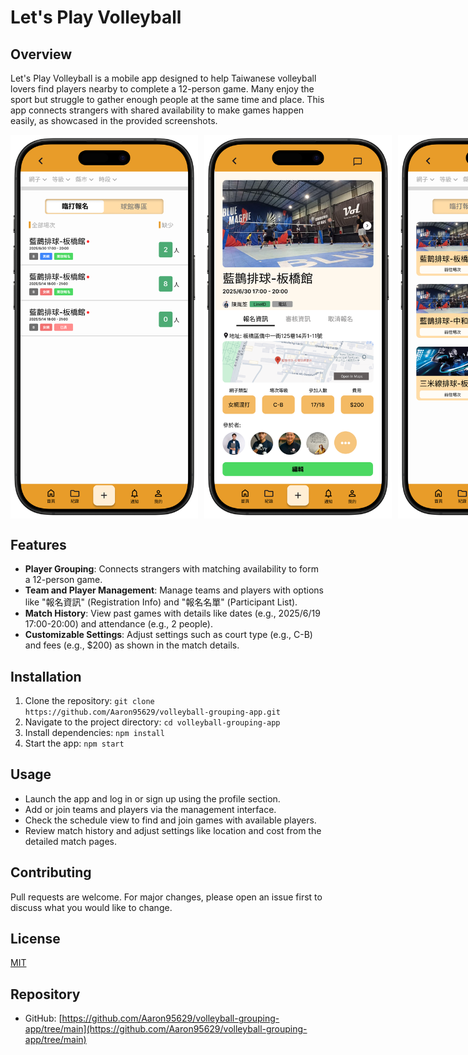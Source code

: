 # Let's Play Volleyball

## Overview
Let's Play Volleyball is a mobile app designed to help Taiwanese volleyball lovers find players nearby to complete a 12-person game. Many enjoy the sport but struggle to gather enough people at the same time and place. This app connects strangers with shared availability to make games happen easily, as showcased in the provided screenshots.

<div style="display: flex; gap: 10px;">
  <img src="https://github.com/Aaron95629/volleyball-grouping-app/blob/main/readme_image/screenshot1.png?raw=true" width="300">
  <img src="https://github.com/Aaron95629/volleyball-grouping-app/blob/main/readme_image/screenshot2.png?raw=true" width="300">
  <img src="https://github.com/Aaron95629/volleyball-grouping-app/blob/main/readme_image/screenshot3.png?raw=true" width="300">
  <img src="https://github.com/Aaron95629/volleyball-grouping-app/blob/main/readme_image/screenshot4.png?raw=true" width="300">
  <img src="https://github.com/Aaron95629/volleyball-grouping-app/blob/main/readme_image/screenshot5.png?raw=true" width="300">
</div>




## Features
- **Player Grouping**: Connects strangers with matching availability to form a 12-person game.
- **Team and Player Management**: Manage teams and players with options like "報名資訊" (Registration Info) and "報名名單" (Participant List).
- **Match History**: View past games with details like dates (e.g., 2025/6/19 17:00-20:00) and attendance (e.g., 2 people).
- **Customizable Settings**: Adjust settings such as court type (e.g., C-B) and fees (e.g., $200) as shown in the match details.

## Installation
1. Clone the repository: `git clone https://github.com/Aaron95629/volleyball-grouping-app.git`
2. Navigate to the project directory: `cd volleyball-grouping-app`
3. Install dependencies: `npm install`
4. Start the app: `npm start`

## Usage
- Launch the app and log in or sign up using the profile section.
- Add or join teams and players via the management interface.
- Check the schedule view to find and join games with available players.
- Review match history and adjust settings like location and cost from the detailed match pages.

## Contributing
Pull requests are welcome. For major changes, please open an issue first to discuss what you would like to change.

## License
[MIT](https://choosealicense.com/licenses/mit/) 

## Repository
- GitHub: [https://github.com/Aaron95629/volleyball-grouping-app/tree/main](https://github.com/Aaron95629/volleyball-grouping-app/tree/main)
